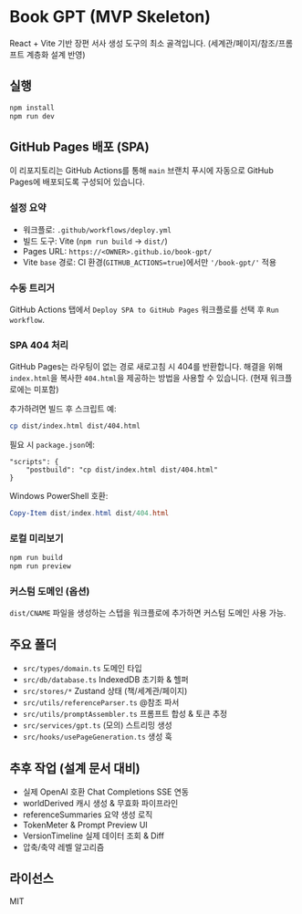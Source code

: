 # Book GPT (MVP Skeleton)

React + Vite 기반 장편 서사 생성 도구의 최소 골격입니다. (세계관/페이지/참조/프롬프트 계층화 설계 반영)

## 실행

```bash
npm install
npm run dev
```

## GitHub Pages 배포 (SPA)

이 리포지토리는 GitHub Actions를 통해 `main` 브랜치 푸시에 자동으로 GitHub Pages에 배포되도록 구성되어 있습니다.

### 설정 요약
- 워크플로: `.github/workflows/deploy.yml`
- 빌드 도구: Vite (`npm run build` → `dist/`)
- Pages URL: `https://<OWNER>.github.io/book-gpt/`
- Vite `base` 경로: CI 환경(`GITHUB_ACTIONS=true`)에서만 `'/book-gpt/'` 적용

### 수동 트리거
GitHub Actions 탭에서 `Deploy SPA to GitHub Pages` 워크플로를 선택 후 `Run workflow`.

### SPA 404 처리
GitHub Pages는 라우팅이 없는 경로 새로고침 시 404를 반환합니다. 해결을 위해 `index.html`을 복사한 `404.html`을 제공하는 방법을 사용할 수 있습니다. (현재 워크플로에는 미포함)

추가하려면 빌드 후 스크립트 예:
```bash
cp dist/index.html dist/404.html
```
필요 시 `package.json`에:
```jsonc
"scripts": {
	"postbuild": "cp dist/index.html dist/404.html"
}
```
Windows PowerShell 호환:
```powershell
Copy-Item dist/index.html dist/404.html
```

### 로컬 미리보기
```bash
npm run build
npm run preview
```

### 커스텀 도메인 (옵션)
`dist/CNAME` 파일을 생성하는 스텝을 워크플로에 추가하면 커스텀 도메인 사용 가능.


## 주요 폴더
- `src/types/domain.ts` 도메인 타입
- `src/db/database.ts` IndexedDB 초기화 & 헬퍼
- `src/stores/*` Zustand 상태 (책/세계관/페이지)
- `src/utils/referenceParser.ts` @참조 파서
- `src/utils/promptAssembler.ts` 프롬프트 합성 & 토큰 추정
- `src/services/gpt.ts` (모의) 스트리밍 생성
- `src/hooks/usePageGeneration.ts` 생성 훅

## 추후 작업 (설계 문서 대비)
- 실제 OpenAI 호환 Chat Completions SSE 연동
- worldDerived 캐시 생성 & 무효화 파이프라인
- referenceSummaries 요약 생성 로직
- TokenMeter & Prompt Preview UI
- VersionTimeline 실제 데이터 조회 & Diff
- 압축/축약 레벨 알고리즘

## 라이선스
MIT
